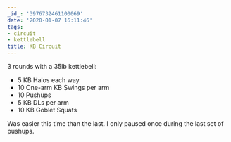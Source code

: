 ```yaml
---
_id_: '3976732461100069'
date: '2020-01-07 16:11:46'
tags:
- circuit
- kettlebell
title: KB Circuit
---
```


3 rounds with a 35lb kettlebell:

- 5 KB Halos each way
- 10 One-arm KB Swings per arm
- 10 Pushups
- 5 KB DLs per arm
- 10 KB Goblet Squats

Was easier this time than the last. I only paused once during the last set of pushups.
